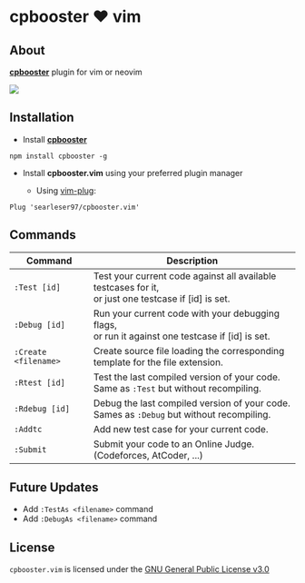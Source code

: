 # cpbooster :heart: vim

## About

[**cpbooster**](https://github.com/searleser97/cpbooster) plugin for vim or neovim

<img src="https://searleser97.gitlab.io/competitive-programming-notes/cpbooster/cpbooster.gif"/>

## Installation

- Install [**cpbooster**](https://github.com/searleser97/cpbooster)

```
npm install cpbooster -g
```

- Install **cpbooster.vim** using your preferred plugin manager

  - Using [vim-plug](https://github.com/junegunn/vim-plug):

```vim
Plug 'searleser97/cpbooster.vim'
```

## Commands

| Command              | Description                                                                                             |
| -------------------- | ------------------------------------------------------------------------------------------------------- |
| `:Test [id]`         | Test your current code against all available testcases for it,<br/>or just one testcase if [id] is set. |
| `:Debug [id]`        | Run your current code with your debugging flags,<br/>or run it against one testcase if [id] is set.     |
| `:Create <filename>` | Create source file loading the corresponding<br/>template for the file extension.                       |
| `:Rtest [id]`        | Test the last compiled version of your code.<br/>Same as `:Test` but without recompiling.               |
| `:Rdebug [id]`       | Debug the last compiled version of your code.<br/>Sames as `:Debug` but without recompiling.            |
| `:Addtc`             | Add new test case for your current code.                                                                |
| `:Submit`            | Submit your code to an Online Judge. (Codeforces, AtCoder, ...)                                         |

## Future Updates

- Add `:TestAs <filename>` command
- Add `:DebugAs <filename>` command

## License

`cpbooster.vim` is licensed under the [GNU General Public License v3.0](https://github.com/searleser97/cpbooster.vim/blob/master/LICENSE)
